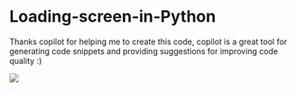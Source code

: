 # Loading-screen-in-Python
Thanks copilot for helping me to create this code, copilot is a great tool for generating code snippets and providing suggestions for improving code quality :)


<img src="https://encrypted-tbn0.gstatic.com/images?q=tbn:ANd9GcSt4OCzkyILO-Mi44yczdwUMBVro6pebWaFAQ&s">
